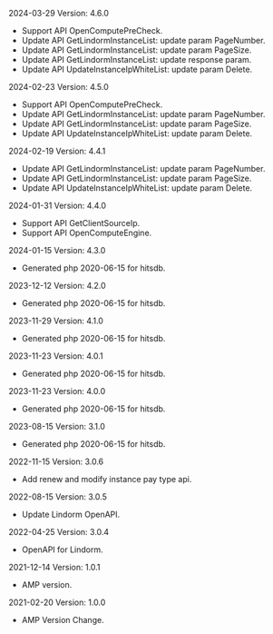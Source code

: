 2024-03-29 Version: 4.6.0
- Support API OpenComputePreCheck.
- Update API GetLindormInstanceList: update param PageNumber.
- Update API GetLindormInstanceList: update param PageSize.
- Update API GetLindormInstanceList: update response param.
- Update API UpdateInstanceIpWhiteList: update param Delete.


2024-02-23 Version: 4.5.0
- Support API OpenComputePreCheck.
- Update API GetLindormInstanceList: update param PageNumber.
- Update API GetLindormInstanceList: update param PageSize.
- Update API UpdateInstanceIpWhiteList: update param Delete.


2024-02-19 Version: 4.4.1
- Update API GetLindormInstanceList: update param PageNumber.
- Update API GetLindormInstanceList: update param PageSize.
- Update API UpdateInstanceIpWhiteList: update param Delete.


2024-01-31 Version: 4.4.0
- Support API GetClientSourceIp.
- Support API OpenComputeEngine.


2024-01-15 Version: 4.3.0
- Generated php 2020-06-15 for hitsdb.

2023-12-12 Version: 4.2.0
- Generated php 2020-06-15 for hitsdb.

2023-11-29 Version: 4.1.0
- Generated php 2020-06-15 for hitsdb.

2023-11-23 Version: 4.0.1
- Generated php 2020-06-15 for hitsdb.

2023-11-23 Version: 4.0.0
- Generated php 2020-06-15 for hitsdb.

2023-08-15 Version: 3.1.0
- Generated php 2020-06-15 for hitsdb.

2022-11-15 Version: 3.0.6
- Add renew and modify instance pay type api.

2022-08-15 Version: 3.0.5
- Update Lindorm OpenAPI.

2022-04-25 Version: 3.0.4
- OpenAPI for Lindorm.

2021-12-14 Version: 1.0.1
- AMP version.

2021-02-20 Version: 1.0.0
- AMP Version Change.

